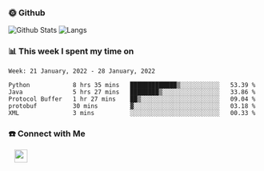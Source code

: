 

<h3> 🌞 Github</h3>

![Github Stats](https://github-readme-stats-beta-lovat.vercel.app/api?username=QiuYukang&count_private=true&show_icons=true&hide=stars)
![Langs](https://github-readme-stats-beta-lovat.vercel.app/api/top-langs/?username=QiuYukang&count_private=true&layout=compact)

<h3> 📊 This week I spent my time on</h3>

<!--START_SECTION:waka-->
```text
Week: 21 January, 2022 - 28 January, 2022

Python            8 hrs 35 mins   █████████████▒░░░░░░░░░░░   53.39 % 
Java              5 hrs 27 mins   ████████▒░░░░░░░░░░░░░░░░   33.86 % 
Protocol Buffer   1 hr 27 mins    ██▒░░░░░░░░░░░░░░░░░░░░░░   09.04 % 
protobuf          30 mins         ▓░░░░░░░░░░░░░░░░░░░░░░░░   03.18 % 
XML               3 mins          ░░░░░░░░░░░░░░░░░░░░░░░░░   00.33 % 
```
<!--END_SECTION:waka-->

<!--
<h3>🛠 Tech Stack</h3>

- 💻 &nbsp; Java | C | Matlab | C++ | Python
- 🌐 &nbsp; HTML | CSS | JavaScript | Bootstrap
- 🛢  &nbsp; MySQL | Redis
- 🔧 &nbsp; NS-3 | Git | Markdown
-->

<h3> ☎️ Connect with Me </h3>
&nbsp;&nbsp;
<a href="mailto:b612n@qq.com">
  <img href="mailto:b612n@qq.com" align="center" width="26px" src="https://github.com/TheDudeThatCode/TheDudeThatCode/blob/master/Assets/Gmail.svg" />
</a>
